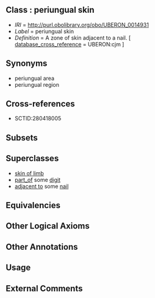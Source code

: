 
## Class : periungual skin

 * *IRI* = http://purl.obolibrary.org/obo/UBERON_0014931
 * *Label* = periungual skin
 * *Definition* = A zone of skin adjacent to a nail. [ [database_cross_reference](../../ef/oboInOwl#hasDbXref.md) = UBERON:cjm ]

## Synonyms

 * periungual area
 * periungual region

## Cross-references

 * SCTID:280418005

## Subsets


## Superclasses

 * [skin of limb](../../UBERON/19/UBERON_0001419.md)
 * [part_of](../../BFO/50/BFO_0000050.md) some [digit](../../UBERON/44/UBERON_0002544.md)
 * [adjacent to](../../RO/20/RO_0002220.md) some [nail](../../UBERON/05/UBERON_0001705.md)

## Equivalencies


## Other Logical Axioms


## Other Annotations


## Usage


## External Comments

